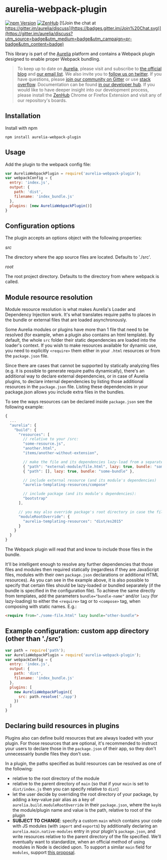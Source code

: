 # aurelia-webpack-plugin

[![npm Version](https://img.shields.io/npm/v/aurelia-webpack-plugin.svg)](https://www.npmjs.com/package/aurelia-webpack-plugin)
[![ZenHub](https://raw.githubusercontent.com/ZenHubIO/support/master/zenhub-badge.png)](https://zenhub.io)
[![Join the chat at https://gitter.im/aurelia/discuss](https://badges.gitter.im/Join%20Chat.svg)](https://gitter.im/aurelia/discuss?utm_source=badge&utm_medium=badge&utm_campaign=pr-badge&utm_content=badge)

This library is part of the [Aurelia](http://www.aurelia.io/) platform and contains a Webpack plugin designed to enable proper Webpack bundling.

> To keep up to date on [Aurelia](http://www.aurelia.io/), please visit and subscribe to [the official blog](http://blog.aurelia.io/) and [our email list](http://eepurl.com/ces50j). We also invite you to [follow us on twitter](https://twitter.com/aureliaeffect). If you have questions, please [join our community on Gitter](https://gitter.im/aurelia/discuss) or use [stack overflow](http://stackoverflow.com/search?q=aurelia). Documentation can be found [in our developer hub](http://aurelia.io/hub.html). If you would like to have deeper insight into our development process, please install the [ZenHub](https://zenhub.io) Chrome or Firefox Extension and visit any of our repository's boards.

## Installation

Install with npm

```
npm install aurelia-webpack-plugin
```

## Usage

Add the plugin to the webpack config file:

```javascript
var AureliaWebpackPlugin = require('aurelia-webpack-plugin');
var webpackConfig = {
  entry: 'index.js',
  output: {
    path: 'dist',
    filename: 'index_bundle.js'
  },
  plugins: [new AureliaWebpackPlugin()]
}
```

## Configuration options

The plugin accepts an options object with the following properties:

*src*

The directory where the app source files are located. Defaults to './src'.

*root*

The root project directory. Defaults to the directory from where webpack is called.

## Module resource resolution

Module resource resolution is what makes Aurelia's Loader and Dependency Injection work. It's what translates require paths to places in the bundle or external files that are loaded asynchronously.

Some Aurelia modules or plugins have more than 1 file that need to be resolved (for example, when a plugin also contains an html template).
By default, the whole `src` folder their static dependencies are loaded into the loader's context.
If you wish to make resources available for dynamic use, you need to explicitly `<require>` them either in your `.html` resources or from the `package.json` file.

Since there are cases that cannot be supported by statically analyzing files (e.g. it is possible to generate require paths dynamically), there's an additional way to declare external dependencies, or in case of Aurelia plugins, to declare internal dependencies by listing those additional resources in the `package.json` file. Listing these dependencies in your package.json allows you include extra files in the bundles.

To see the ways resources can be declared inside `package.json` see the following example:

```js
{
  ...
  "aurelia": {
    "build": {
      "resources": [
        // relative to your /src:
        "some-resource.js",
        "another.html",
        "items/another-without-extension",

        // make the file and its dependencies lazy-load from a separate bundle:
        { "path": "external-module/file.html", lazy: true, bundle: "some-bundle" },
        { "path": [], lazy: true, bundle: "some-bundle" },

        // include external resource (and its module's dependencies)
        "aurelia-templating-resources/compose"

        // include package (and its module's dependencies):
        "bootstrap"
      ],

      // you may also override package's root directory in case the file is located at a different place from either the child of main or module's root directory
      "moduleRootOverride": {
        "aurelia-templating-resources": "dist/es2015"
      }
    }
  }
}
```

The Webpack plugin will read that and know to include those files in the bundle.

It'll be intelligent enough to resolve any further dependencies that those files and modules then required statically (regardless if they are JavaScript files, modules with their own `package.json` declarations or additional HTML resources).
As you can see in the example above, it is also possible to specify that certain files should be lazy-loaded or bundled separately (if the bundle is specified in the configuration file). To achieve the same directly from templates, add the parameters `bundle="bundle-name"` and/or `lazy` (for lazy-loading) to either the `<require>` tag or to `<compose>` tag, when composing with static names. E.g.:

```html
<require from="./some-file.html" lazy bundle="other-bundle">
```

## Example configuration: custom app directory (other than './src')

```javascript
var path = require('path');
var AureliaWebpackPlugin = require('aurelia-webpack-plugin');
var webpackConfig = {
  entry: 'index.js',
  output: {
    path: 'dist',
    filename: 'index_bundle.js'
  },
  plugins: [
    new AureliaWebpackPlugin({
      src: path.resolve('./app')
    })
  ]
}
```

## Declaring build resources in plugins

Plugins also can define build resources that are always loaded with your plugin. For those resources that are optional, it's recommended to instruct your users to declare those in the `package.json` of their app, so they don't unnecessairly bundle files they don't use.

In a plugin, the paths specified as build resources can be resolved as one of the following:
- relative to the root directory of the module
- relative to the parent directory of `main` (so that if your `main` is set to `dist/index.js` then you can specify relative to `dist`)
- let the user decide by overriding the root directory of your package, by adding a key-value pair alias as a key of `aurelia.build.moduleRootOverride` in their `package.json`, where the `key`is the module/plugin name and value is the path, relative to root of the plugin
- **SUBJECT TO CHANGE**: specify a custom `main` which contains your code with JS modules (with `import` and `export`s) by additionally declaring an `aurelia.main.native-modules` entry in your plugin's `package.json`, and write resources relative to the parent directory of the file specified. We'll eventually want to standardize, when an official method of using modules in Node is decided upon. To support a similar `main` field for `modules`, support [this proposal](https://github.com/dherman/defense-of-dot-js/blob/master/proposal.md).
